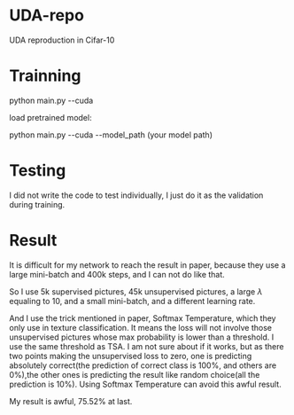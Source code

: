 # UDA-repo
UDA reproduction in Cifar-10

# Trainning

python main.py --cuda

load pretrained model:

python main.py --cuda --model_path (your model path)

# Testing

I did not write the code to test individually, I just do it as the validation during training.

# Result

It is difficult for my network to reach the result in paper, because they use a large mini-batch and 400k steps, and I can not do like that.

So I use 5k supervised pictures, 45k unsupervised pictures, a large $\lambda$ equaling to 10, and a small mini-batch, and a different learning rate.

And I use the trick mentioned in paper, Softmax Temperature, which they only use in texture classification. It means  the loss will not involve those unsupervised pictures whose max probability is lower than a threshold. I use the same threshold as TSA. I am not sure about if it works, but as there two points making the unsupervised loss to zero, one is predicting absolutely correct(the prediction of correct class is 100%, and others are 0%),the other ones is predicting the result like random choice(all the prediction is 10%). Using Softmax Temperature can avoid this awful result.

My result is awful, 75.52% at last.

